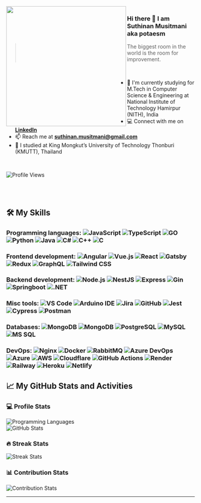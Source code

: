 <object data="" type="">
 <img align="left" height="320px" alt="" src="https://spotify-github-profile.vercel.app/api/view?uid=7cf2qh88c1fwcsu07r6bmub2t&cover_image=true&theme=default&show_offline=false&background_color=121212&interchange=true&bar_color=53b14f&bar_color_cover=true"/>
</object>

[//]: # (<img align="right" height="270px" alt="guy" width="350" src="https://i.pinimg.com/originals/e4/26/70/e426702edf874b181aced1e2fa5c6cde.gif" />)
 
### Hi there 👋 I am Suthinan Musitmani aka potaesm

> The biggest room in the world is the room for improvement.

<br/>

- 🌱 I'm currently studying for M.Tech in Computer Science & Engineering at National Institute of Technology Hamirpur (NITH), India
- :computer: Connect with me on **[LinkedIn](https://www.linkedin.com/in/suthinan-musitmani)**
- 📫 Reach me at **suthinan.musitmani@gmail.com**
- 📝 I studied at King Mongkut’s University of Technology Thonburi (KMUTT), Thailand

<br/>

![Profile Views](https://komarev.com/ghpvc/?username=potaesm&style=flat-square)

<br/><br/>

## 🛠️ My Skills
### Programming languages:&nbsp;![JavaScript](https://img.shields.io/badge/-JavaScript-05122A?&logo=JavaScript)&nbsp;![TypeScript](https://img.shields.io/badge/-TypeScript-05122A?&logo=TypeScript&logoColor=007ACC)&nbsp;![GO](https://img.shields.io/badge/-GO-05122A?&logo=Go)&nbsp;![Python](https://img.shields.io/badge/-Python-05122A?&logo=Python)&nbsp;![Java](https://img.shields.io/badge/-Java-05122A?&logo=openjdk)&nbsp;![C#](https://img.shields.io/badge/-C%23-05122A?&logo=c-sharp)&nbsp;![C++](https://img.shields.io/badge/-C%2B%2B-05122A?&logo=c%2B%2B)&nbsp;![C](https://img.shields.io/badge/-C-05122A?&logo=c)

### Frontend development:&nbsp;![Angular](https://img.shields.io/badge/-Angular-05122A?&logo=Angular)&nbsp;![Vue.js](https://img.shields.io/badge/-Vue.js-05122A?&logo=vue.js)&nbsp;![React](https://img.shields.io/badge/-React-05122A?&logo=React)&nbsp;![Gatsby](https://img.shields.io/badge/-Gatsby-05122A?&logo=Gatsby)&nbsp;![Redux](https://img.shields.io/badge/-Redux-05122A?&logo=Redux)&nbsp;![GraphQL](https://img.shields.io/badge/-GraphQL-05122A?&logo=GraphQL)&nbsp;![Tailwind CSS](https://img.shields.io/badge/-Tailwind%20CSS-05122A?&logo=tailwind-css)

### Backend development:&nbsp;![Node.js](https://img.shields.io/badge/-Node.js-05122A?&logo=Node.js)&nbsp;![NestJS](https://img.shields.io/badge/-NestJS-05122A?&logo=NestJS)&nbsp;![Express](https://img.shields.io/badge/-Express-05122A?&logo=Express)&nbsp;![Gin](https://img.shields.io/badge/-Gin-05122A?&logo=Go)&nbsp;![Springboot](https://img.shields.io/badge/-Springboot-05122A?&logo=Springboot)&nbsp;![.NET](https://img.shields.io/badge/-.NET-05122A?&logo=dotnet)

### Misc tools:&nbsp;![VS Code](https://img.shields.io/badge/-VS%20Code-05122A?&logo=Visual-Studio-Code)&nbsp;![Arduino IDE](https://img.shields.io/badge/-Arduino%20IDE-05122A?&logo=arduino)&nbsp;![Jira](https://img.shields.io/badge/-Jira-05122A?&logo=Jira)&nbsp;![GitHub](https://img.shields.io/badge/-GitHub-05122A?&logo=GitHub)&nbsp;![Jest](https://img.shields.io/badge/-Jest-05122A?&logo=Jest)&nbsp;![Cypress](https://img.shields.io/badge/-Cypress-05122A?&logo=Cypress)&nbsp;![Postman](https://img.shields.io/badge/-Postman-05122A?&logo=Postman)

### Databases:&nbsp;![MongoDB](https://img.shields.io/badge/-Firebase-05122A?&logo=google-cloud)&nbsp;![MongoDB](https://img.shields.io/badge/-MongoDB-05122A?&logo=MongoDB)&nbsp;![PostgreSQL](https://img.shields.io/badge/-PostgreSQL-05122A?&logo=PostgreSQL)&nbsp;![MySQL](https://img.shields.io/badge/-MySQL-05122A?&logo=MySQL)&nbsp;![MS SQL](https://img.shields.io/badge/-MS%20SQL-05122A?&logo=microsoft-sql-server)

### DevOps:&nbsp;![Nginx](https://img.shields.io/badge/-Nginx-05122A?&logo=Nginx)&nbsp;![Docker](https://img.shields.io/badge/-Docker-05122A?&logo=Docker)&nbsp;![RabbitMQ](https://img.shields.io/badge/-RabbitMQ-05122A?&logo=rabbitmq)&nbsp;![Azure DevOps](https://img.shields.io/badge/-Azure%20DevOps-05122A?&logo=azure-devops)&nbsp;![Azure](https://img.shields.io/badge/-Azure-05122A?&logo=microsoft-azure)&nbsp;![AWS](https://img.shields.io/badge/-AWS-05122A?&logo=amazonaws)&nbsp;![Cloudflare](https://img.shields.io/badge/-Cloudflare-05122A?&logo=Cloudflare)&nbsp;![GitHub Actions](https://img.shields.io/badge/-GitHub%20Actions-05122A?&logo=GitHub)&nbsp;![Render](https://img.shields.io/badge/-Render-05122A?&logo=Render)&nbsp;![Railway](https://img.shields.io/badge/-Railway-05122A?&logo=Railway)&nbsp;![Heroku](https://img.shields.io/badge/-Heroku-05122A?&logo=Heroku)&nbsp;![Netlify](https://img.shields.io/badge/-Netlify-05122A?&logo=netlify)

## 📈 My GitHub Stats and Activities
### 💻 Profile Stats
![Programming Languages](https://github-readme-stats-eight-theta.vercel.app/api/top-langs/?username=potaesm&layout=compact&langs_count=10&theme=algolia)
<br/>
![GitHub Stats](https://github-readme-stats-eight-theta.vercel.app/api?username=potaesm&show_icons=true&theme=algolia&include_all_commits=true&count_private=true)


### 🔥 Streak Stats
![Streak Stats](https://github-readme-streak-stats.herokuapp.com/?user=potaesm&theme=tokyonight)

### 📊 Contribution Stats
![Contribution Stats](https://github-readme-activity-graph.cyclic.app/graph/?username=potaesm&bg_color=1A1A28&color=00C1AF&line=6A9EFF&point=FFFFFF&hide_border=true)

------
